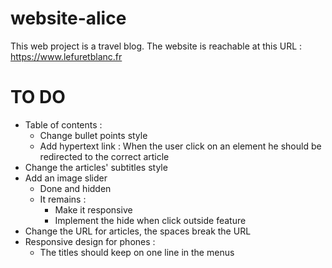 # website-alice

This web project is a travel blog. The website is reachable at this URL : https://www.lefuretblanc.fr

# TO DO

- Table of contents :
  - Change bullet points style
  - Add hypertext link : When the user click on an element he should be redirected to the correct article
- Change the articles' subtitles style
- Add an image slider
  - Done and hidden
  - It remains :
    - Make it responsive
    - Implement the hide when click outside feature
- Change the URL for articles, the spaces break the URL
- Responsive design for phones :
  - The titles should keep on one line in the menus
